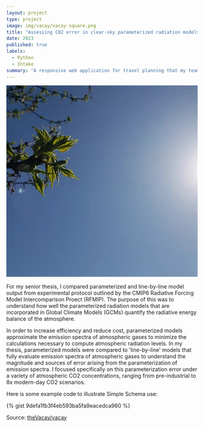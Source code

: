 ```yaml
---
layout: project
type: project
image: img/vacay/vacay-square.png
title: "Assessing CO2 error in clear-sky parameterized radiation models"
date: 2023
published: true
labels:
  - Python
  - Intake
summary: "A responsive web application for travel planning that my team developed in ICS 415."
---
```


<img class="img-fluid" src="../img/clear_sky_square.jpg">

For my senior thesis, I compared parameterized and line-by-line model output from experimental protocol outlined by the CMIP6 Radiative Forcing Model Intercomparison Proect (RFMIP). The purpose of this was to understand how well the parameterized radiation models that are incorporated in Global Climate Models (GCMs) quantify the radiative energy balance of the atmosphere. 

In order to increase efficiency and reduce cost, parameterized models approximate the emission spectra of atmospheric gases to minimize the calculations necessary to compute atmospheric radiation levels. In my thesis, parameterized models were compared to 'line-by-line' models that fully evaluate emission spectra of atmospheric gases to understand the magnitude and sources of error arising from the parameterization of emission spectra. I focused specifically on this parameterization error under a variety of atmospheric CO2 concentrations, ranging from pre-industrial to 8x modern-day CO2 scenarios.


Here is some example code to illustrate Simple Schema use:

{% gist 9defa1fb3f4eb593ba5fa9eacedca960 %}
 
Source: <a href="https://github.com/theVacay/vacay">theVacay/vacay</a>
